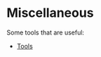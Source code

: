 # Miscellaneous

Some tools that are useful:

 * [Tools](/miscellaneous/what-is-in-a-hackers-toolkit/)
